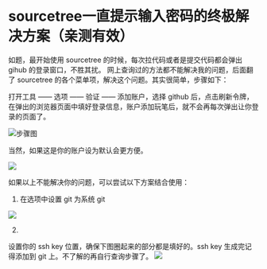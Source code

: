 # sourcetree一直提示输入密码的终极解决方案（亲测有效）
如题，最开始使用 sourcetree 的时候，每次拉代码或者是提交代码都会弹出 gihub 的登录窗口，不胜其扰。
网上查询过的方法都不能解决我的问题，后面翻了 sourcetree 的各个菜单项，解决这个问题。其实很简单，步骤如下：

打开工具 —— 选项 —— 验证 —— 添加账户，选择 github 后，点击刷新令牌，在弹出的浏览器页面中填好登录信息，账户添加玩笔后，就不会再每次弹出让你登录的页面了。

![步骤图](https://note.youdao.com/yws/public/resource/957e568d7283ee91059392153cb96480/xmlnote/WEBRESOURCE4d7375fcf8fc60adbbc869f9432cd917/20001)

当然，如果这是你的账户设为默认会更方便。

![](https://note.youdao.com/yws/public/resource/957e568d7283ee91059392153cb96480/xmlnote/WEBRESOURCEd4afc6c4ce6065bcb5fe944607061ea6/20004)

如果以上不能解决你的问题，可以尝试以下方案结合使用：

1. 在选项中设置 git 为系统 git

![](https://note.youdao.com/yws/public/resource/957e568d7283ee91059392153cb96480/xmlnote/WEBRESOURCE16725cc802300b1314f71c791df8eb3e/20006)

2. 
设置你的 ssh key 位置，确保下图圈起来的部分都是填好的。ssh key 生成完记得添加到 git 上。不了解的再自行查询步骤了。
![](https://note.youdao.com/yws/public/resource/957e568d7283ee91059392153cb96480/xmlnote/WEBRESOURCE82265e5e620a746fea246646d4704f97/20008)